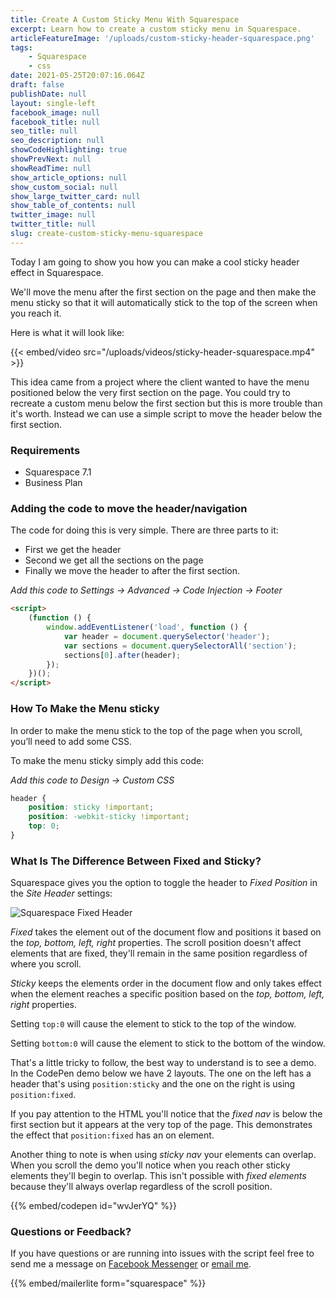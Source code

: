 ```yaml
---
title: Create A Custom Sticky Menu With Squarespace
excerpt: Learn how to create a custom sticky menu in Squarespace.
articleFeatureImage: '/uploads/custom-sticky-header-squarespace.png'
tags:
    - Squarespace
    - css
date: 2021-05-25T20:07:16.064Z
draft: false
publishDate: null
layout: single-left
facebook_image: null
facebook_title: null
seo_title: null
seo_description: null
showCodeHighlighting: true
showPrevNext: null
showReadTime: null
show_article_options: null
show_custom_social: null
show_large_twitter_card: null
show_table_of_contents: null
twitter_image: null
twitter_title: null
slug: create-custom-sticky-menu-squarespace
---
```


Today I am going to show you how you can make a cool sticky header effect in Squarespace.

We'll move the menu after the first section on the page and then make the menu sticky so that it will automatically stick to the top of the screen when you reach it.

Here is what it will look like:

{{< embed/video src="/uploads/videos/sticky-header-squarespace.mp4" >}}

This idea came from a project where the client wanted to have the menu positioned below the very first section on the page. You could try to recreate a custom menu below the first section but this is more trouble than it's worth. Instead we can use a simple script to move the header below the first section.

### Requirements

-   Squarespace 7.1
-   Business Plan

### Adding the code to move the header/navigation

The code for doing this is very simple. There are three parts to it:

-   First we get the header
-   Second we get all the sections on the page
-   Finally we move the header to after the first section.

_Add this code to Settings -> Advanced -> Code Injection -> Footer_

```html
<script>
    (function () {
        window.addEventListener('load', function () {
            var header = document.querySelector('header');
            var sections = document.querySelectorAll('section');
            sections[0].after(header);
        });
    })();
</script>
```

### How To Make the Menu sticky

In order to make the menu stick to the top of the page when you scroll, you’ll need to add some CSS.

To make the menu sticky simply add this code:

_Add this code to Design -> Custom CSS_

```css
header {
    position: sticky !important;
    position: -webkit-sticky !important;
    top: 0;
}
```

### What Is The Difference Between Fixed and Sticky?

Squarespace gives you the option to toggle the header to _Fixed Position_ in the _Site Header_ settings:

![Squarespace Fixed Header](/uploads/squarespace-fixed-header.png)

_Fixed_ takes the element out of the document flow and positions it based on the _top, bottom, left, right_ properties. The scroll position doesn't affect elements that are fixed, they'll remain in the same position regardless of where you scroll.

_Sticky_ keeps the elements order in the document flow and only takes effect when the element reaches a specific position based on the _top, bottom, left, right_ properties.

Setting `top:0` will cause the element to stick to the top of the window.

Setting `bottom:0` will cause the element to stick to the bottom of the window.

That's a little tricky to follow, the best way to understand is to see a demo. In the CodePen demo below we have 2 layouts. The one on the left has a header that's using `position:sticky` and the one on the right is using `position:fixed`.

If you pay attention to the HTML you'll notice that the _fixed nav_ is below the first section but it appears at the very top of the page. This demonstrates the effect that `position:fixed` has an on element.

Another thing to note is when using _sticky nav_ your elements can overlap. When you scroll the demo you'll notice when you reach other sticky elements they'll begin to overlap. This isn't possible with _fixed elements_ because they'll always overlap regardless of the scroll position.

<!-- Embeds a CodePen @id -->

{{% embed/codepen id="wvJerYQ" %}}

### Questions or Feedback?

If you have questions or are running into issues with the script feel free to send me a message on [Facebook Messenger](https://m.me/dejaegherryan) or [email me](mailto:ryan@ryandejaegher.com).

{{% embed/mailerlite form="squarespace" %}}
